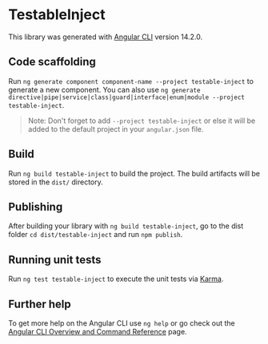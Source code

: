 # TestableInject

This library was generated with [Angular CLI](https://github.com/angular/angular-cli) version 14.2.0.

## Code scaffolding

Run `ng generate component component-name --project testable-inject` to generate a new component. You can also use `ng generate directive|pipe|service|class|guard|interface|enum|module --project testable-inject`.
> Note: Don't forget to add `--project testable-inject` or else it will be added to the default project in your `angular.json` file. 

## Build

Run `ng build testable-inject` to build the project. The build artifacts will be stored in the `dist/` directory.

## Publishing

After building your library with `ng build testable-inject`, go to the dist folder `cd dist/testable-inject` and run `npm publish`.

## Running unit tests

Run `ng test testable-inject` to execute the unit tests via [Karma](https://karma-runner.github.io).

## Further help

To get more help on the Angular CLI use `ng help` or go check out the [Angular CLI Overview and Command Reference](https://angular.io/cli) page.
